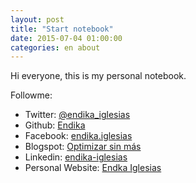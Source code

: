 ```yaml
---
layout: post
title: "Start notebook"
date: 2015-07-04 01:00:00
categories: en about
---
```

Hi everyone, this is my personal notebook.

Followme:

* Twitter: [@endika_iglesias](https://twitter.com/endika_iglesias)
* Github: [Endika](https://github.com/Endika)
* Facebook: [endika.iglesias](https://facebook.com/endika.iglesias)
* Blogspot: [Optimizar sin más](http://optimizarsinmas.blogspot.com.es)
* Linkedin: [endika-iglesias](https://www.linkedin.com/pub/endika-iglesias/31/a7/42)
* Personal Website: [Endka Iglesias](http://endikaiglesias.com)

